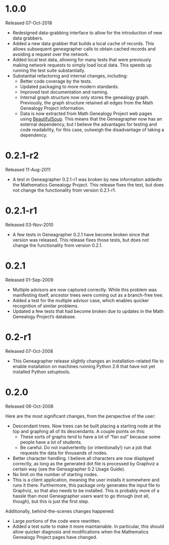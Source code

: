 # 1.0.0
Released 07-Oct-2018

- Redesigned data-grabbing interface to allow for the introduction of
  new data grabbers.
- Added a new data grabber that builds a local cache of records. This
  allows subsequent geneagrapher calls to obtain cached records and
  avoiding a request over the network.
- Added local test data, allowing for many tests that were previously
  making network requests to simply load local data. This speeds up
  running the test suite substantially.
- Substantial refactoring and internal changes, including:
  - Better code coverage by the tests.
  - Updated packaging to more modern standards.
  - Improved test documentation and naming.
  - Internal graph structure now only stores the genealogy
    graph. Previously, the graph structure retained all edges from the
    Math Genealogy Project information.
  - Data is now extracted from Math Genealogy Project web pages using
    [BeautifulSoup](http://www.crummy.com/software/BeautifulSoup/). This
    means that the Geneagrapher now has an external dependency, but I
    believe the advantages for testing and code readability, for this
    case, outweigh the disadvantage of taking a dependency.

# 0.2.1-r2
Released 11-Aug-2011

- A test in Geneagrapher 0.2.1-r1 was broken by new information
  addedto the Mathematics Genealogy Project. This release fixes the
  test, but does not change the functionality from version 0.2.1-r1.

# 0.2.1-r1
Released 03-Nov-2010

- A few tests in Geneagrapher 0.2.1 have become broken since that
  version was released. This release fixes those tests, but does not
  change the functionality from version 0.2.1.

# 0.2.1
Released 01-Sep-2009

- Multiple advisors are now captured correctly. While this problem was
  manifesting itself, ancestor trees were coming out as a branch-free
  tree.
- Added a test for the multiple advisor case, which enables quicker
  recognition of similar problems.
- Updated a few tests that had become broken due to updates in the
  Math Genealogy Project’s database.


# 0.2-r1
Released 07-Oct-2008

- This Geneagrapher release slightly changes an installation-related
  file to enable installation on machines running Python 2.6 that have
  not yet installed Python setuptools.

# 0.2.0
Released 06-Oct-2008

Here are the most significant changes, from the perspective of the
user:

- Descendant trees. Now trees can be built placing a starting node at
  the top and graphing all of its descendants. A couple points on
  this:
  - These sorts of graphs tend to have a lot of “fan out” because some
    people have a lot of students.
  - Be careful. Do not inadvertently (or intentionally!) run a job that
    requests the data for thousands of nodes.
- Better character handling. I believe all characters are now
  displayed correctly, as long as the generated dot file is processed
  by Graphviz a certain way (see the Geneagrapher 0.2 Usage Guide).
- No limit on the number of starting nodes.
- This is a client application, meaning the user installs it somewhere
  and runs it there. Furthermore, this package only generates the
  input file to Graphviz, so that also needs to be installed. This is
  probably more of a hassle than most Geneagrapher users want to go
  through (not all, though), but this is just the first step.

Additionally, behind-the-scenes changes happened:

- Large portions of the code were rewritten.
- Added a test suite to make it more maintainable. In particular, this
  should allow quicker diagnosis and modifications when the
  Mathematics Genealogy Project pages have changed.
